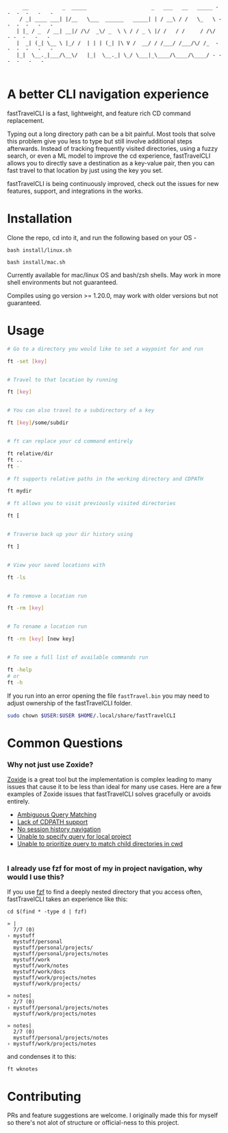 

<!--- <h1>fastTravelCLI</h1> --->
```
     __           _  _____                     _   ___   __   _____ - -  -  -   -   -
    / _| ____ ___| |/__   \___  ______   _____| | / __\ / /   \_   \ - -  -  -   -   -
   | |_ / _  / __| __|/ /\/  _\/ _  \ \ / / _ \ |/ /   / /     / /\/  - -  -   -   -
   |  _| (_| \__ \ |_/ /  | | | (_| |\ V /  __/ / /___/ /___/\/ /_  - -  -  -   -   -
   |_|  \__._|___/\__\/   |_|  \__._| \_/ \___|_\____/\____/\____/ - -  -  -   -   -
                                                                    
```

<h1>A better CLI navigation experience</h1>

fastTravelCLI is a fast, lightweight, and feature rich CD command replacement.

Typing out a long directory path can be a bit painful. Most tools that solve this problem give you less to type but still involve additional steps afterwards. 
Instead of tracking frequently visited directories, using a fuzzy search, or even a ML model to improve the cd experience, fastTravelCLI allows you to directly save a destination as a key-value pair, then you can fast travel to that location by just using the key you set.

fastTravelCLI is being continuously improved, check out the issues for new features, support, and integrations in the works.


<h1>Installation</h1>

Clone the repo, cd into it, and run the following based on your OS - 

```
bash install/linux.sh
```
```
bash install/mac.sh
```
Currently available for mac/linux OS and bash/zsh shells. May work in more shell environments but not guaranteed.

Compiles using go version >= 1.20.0, may work with older versions but not guaranteed.



<h1>Usage</h1>


```bash
# Go to a directory you would like to set a waypoint for and run 

ft -set [key]


# Travel to that location by running

ft [key]


# You can also travel to a subdirectory of a key

ft [key]/some/subdir


# ft can replace your cd command entirely

ft relative/dir
ft ..
ft -

# ft supports relative paths in the working directory and CDPATH

ft mydir

# ft allows you to visit previously visited directories

ft [


# Traverse back up your dir history using 

ft ]


# View your saved locations with 

ft -ls


# To remove a location run

ft -rm [key]


# To rename a location run

ft -rn [key] [new key]


# To see a full list of available commands run

ft -help
# or
ft -h
```
If you run into an error opening the file `fastTravel.bin` you may need to adjust ownership of the fastTravelCLI folder.
```bash
sudo chown $USER:$USER $HOME/.local/share/fastTravelCLI
```

<h1>Common Questions</h1>

<h3>Why not just use Zoxide?</h3>

[Zoxide](https://github.com/ajeetdsouza/zoxide)  is a great tool but the implementation is complex leading to many issues that cause it to be less than ideal for many use cases.
Here are a few examples of Zoxide issues that fastTravelCLI solves gracefully or avoids entirely.

- [Ambiguous Query Matching](https://github.com/ajeetdsouza/zoxide/issues/876)
- [Lack of CDPATH support](https://github.com/ajeetdsouza/zoxide/issues/620) 
- [No session history navigation](https://github.com/ajeetdsouza/zoxide/issues/839)
- [Unable to specify query for local project](https://github.com/ajeetdsouza/zoxide/issues/863)
- [Unable to prioritize query to match child directories in cwd](https://github.com/ajeetdsouza/zoxide/issues/940)

<h1></h1>

<h3>I already use fzf for most of my in project navigation, why would I use this?</h3>

If you use [fzf](https://github.com/junegunn/fzf) to find a deeply nested directory that you access often, fastTravelCLI takes an experience like this: 
```
cd $(find * -type d | fzf)
```
```
» |
  7/7 (0)
› mystuff
  mystuff/personal
  mystuff/personal/projects/
  mystuff/personal/projects/notes
  mystuff/work
  mystuff/work/notes
  mystuff/work/docs
  mystuff/work/projects/notes
  mystuff/work/projects/
```
```
» notes|
  2/7 (0)
› mystuff/personal/projects/notes
  mystuff/work/projects/notes
```
```
» notes|
  2/7 (0)
  mystuff/personal/projects/notes
› mystuff/work/projects/notes
```
and condenses it to this:
```
ft wknotes
```


<h1>Contributing</h1>

PRs and feature suggestions are welcome. I originally made this for myself so there's not alot of structure or official-ness to this project.
